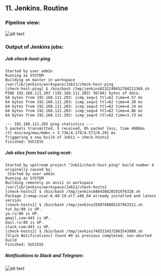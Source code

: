 ## 11. Jenkins. Routine

### Pipeline view:
![alt text](https://github.com/wh1test/sa.it-academy.by/blob/m-sa2-09-19/Yury_Kazakevich/11.Jenkins.routine/jenkins_pp11.jpg "Jenkinks pipeline PP11")

### Output of Jenkins jobs:
##### Job check-host-ping
```
Started by user adm1n
Running as SYSTEM
Building on master in workspace /var/lib/jenkins/workspace/Job11/check-host-ping
[check-host-ping] $ /bin/bash /tmp/jenkins6232249652704221368.sh
PING 192.168.111.203 (192.168.111.203) 56(84) bytes of data.
64 bytes from 192.168.111.203: icmp_seq=1 ttl=62 time=4.57 ms
64 bytes from 192.168.111.203: icmp_seq=2 ttl=62 time=4.38 ms
64 bytes from 192.168.111.203: icmp_seq=3 ttl=62 time=4.14 ms
64 bytes from 192.168.111.203: icmp_seq=4 ttl=62 time=4.06 ms
64 bytes from 192.168.111.203: icmp_seq=5 ttl=62 time=3.73 ms

--- 192.168.111.203 ping statistics ---
5 packets transmitted, 5 received, 0% packet loss, time 4006ms
rtt min/avg/max/mdev = 3.736/4.179/4.573/0.291 ms
Triggering a new build of Job11 » check-hosts2
Finished: SUCCESS
```

##### Job sites from host using ncat:
```
Started by upstream project "Job11/check-host-ping" build number 4
originally caused by:
 Started by user adm1n
Running as SYSTEM
Building remotely on ansi1 in workspace /var/lib/jenkins/workspace/Job11/check-hosts2
[check-hosts2] $ /bin/bash /tmp/jenkins846438620101976328.sh
Package 2:nmap-ncat-6.40-19.el7.x86_64 already installed and latest version
[check-hosts2] $ /bin/bash /tmp/jenkins2599748085157963311.sh
tut.by:80 is UP.
ya.ru:80 is UP.
gmail.com:443 is UP.
mail.ru:80 is UP.
slack.com:443 is UP.
[check-hosts2] $ /bin/bash /tmp/jenkins7485334572063543989.sh
[Slack Notifications] found #9 as previous completed, non-aborted build
Finished: SUCCESS
```

##### Notifications to Slack and Telegram:
![alt text](https://github.com/wh1test/sa.it-academy.by/blob/m-sa2-09-19/Yury_Kazakevich/11.Jenkins.routine/jenkins_pp11_notifies.jpg "Jenkinks notifies")
